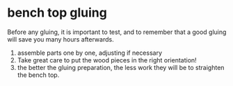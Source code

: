 # bench top gluing #
Before any gluing, it is important to test, and to remember that a good gluing will save you many hours afterwards.

1. assemble parts one by one, adjusting if necessary
2. Take great care to put the wood pieces in the right orientation!
3. the better the gluing preparation, the less work they will be to straighten the bench top. 
